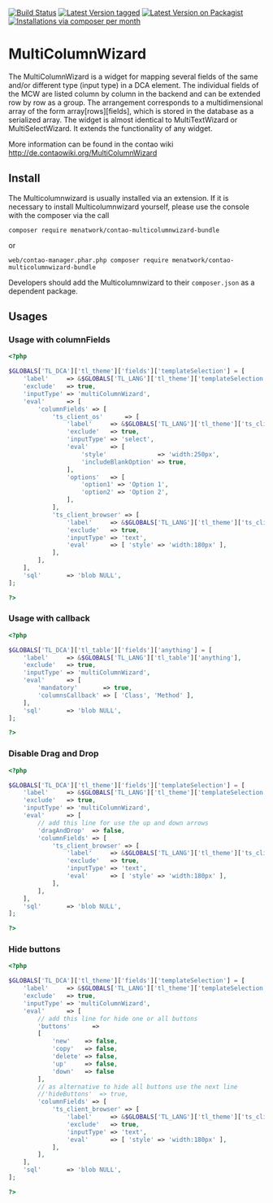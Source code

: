 [![Build Status](https://travis-ci.org/menatwork/contao-multicolumnwizard-bundle.png)](https://travis-ci.org/menatwork/contao-multicolumnwizard-bundle)
[![Latest Version tagged](http://img.shields.io/github/tag/menatwork/contao-multicolumnwizard-bundle.svg)](https://github.com/menatwork/contao-multicolumnwizard-bundle/tags)
[![Latest Version on Packagist](http://img.shields.io/packagist/v/menatwork/contao-multicolumnwizard-bundle.svg)](https://packagist.org/packages/menatwork/contao-multicolumnwizard-bundle)
[![Installations via composer per month](http://img.shields.io/packagist/dm/menatwork/contao-multicolumnwizard-bundle.svg)](https://packagist.org/packages/menatwork/contao-multicolumnwizard-bundle)

# MultiColumnWizard

The MultiColumnWizard is a widget for mapping several fields of the same and/or different type (input type) in a DCA element. The individual fields of the MCW are listed column by column in the backend and can be extended row by row as a group. The arrangement corresponds to a multidimensional array of the form array[rows][fields], which is stored in the database as a serialized array. The widget is almost identical to MultiTextWizard or MultiSelectWizard. It extends the functionality of any widget.

More information can be found in the contao wiki
http://de.contaowiki.org/MultiColumnWizard

## Install

The Multicolumnwizard is usually installed via an extension. If it is necessary to install Multicolumnwizard yourself, please use the console with the composer via the call

`composer require menatwork/contao-multicolumnwizard-bundle`

or

`web/contao-manager.phar.php composer require menatwork/contao-multicolumnwizard-bundle`

Developers should add the Multicolumnwizard to their `composer.json` as a dependent package.

## Usages

### Usage with columnFields

```php
<?php

$GLOBALS['TL_DCA']['tl_theme']['fields']['templateSelection'] = [
    'label'     => &$GLOBALS['TL_LANG']['tl_theme']['templateSelection'],
    'exclude'   => true,
    'inputType' => 'multiColumnWizard',
    'eval'      => [
        'columnFields' => [
            'ts_client_os'      => [
                'label'     => &$GLOBALS['TL_LANG']['tl_theme']['ts_client_os'],
                'exclude'   => true,
                'inputType' => 'select',
                'eval'      => [
                    'style'              => 'width:250px',
                    'includeBlankOption' => true,
                ],
                'options'   => [
                    'option1' => 'Option 1',
                    'option2' => 'Option 2',
                ],
            ],
            'ts_client_browser' => [
                'label'     => &$GLOBALS['TL_LANG']['tl_theme']['ts_client_browser'],
                'exclude'   => true,
                'inputType' => 'text',
                'eval'      => [ 'style' => 'width:180px' ],
            ],
        ],
    ],
    'sql'       => 'blob NULL',
];

?>
```


### Usage with callback

```php
<?php

$GLOBALS['TL_DCA']['tl_table']['fields']['anything'] = [
    'label'     => &$GLOBALS['TL_LANG']['tl_table']['anything'],
    'exclude'   => true,
    'inputType' => 'multiColumnWizard',
    'eval'      => [
        'mandatory'       => true,
        'columnsCallback' => [ 'Class', 'Method' ],
    ],
    'sql'       => 'blob NULL',
];

?>
```


### Disable Drag and Drop

```php
<?php

$GLOBALS['TL_DCA']['tl_theme']['fields']['templateSelection'] = [
    'label'     => &$GLOBALS['TL_LANG']['tl_theme']['templateSelection'],
    'exclude'   => true,
    'inputType' => 'multiColumnWizard',
    'eval'      => [
        // add this line for use the up and down arrows
        'dragAndDrop'  => false,
        'columnFields' => [
            'ts_client_browser' => [
                'label'     => &$GLOBALS['TL_LANG']['tl_theme']['ts_client_browser'],
                'exclude'   => true,
                'inputType' => 'text',
                'eval'      => [ 'style' => 'width:180px' ],
            ],
        ],
    ],
    'sql'       => 'blob NULL',
];

?>
```

### Hide buttons

```php
<?php

$GLOBALS['TL_DCA']['tl_theme']['fields']['templateSelection'] = [
    'label'     => &$GLOBALS['TL_LANG']['tl_theme']['templateSelection'],
    'exclude'   => true,
    'inputType' => 'multiColumnWizard',
    'eval'      => [
        // add this line for hide one or all buttons
        'buttons'      =>
        [
            'new'    => false,
            'copy'   => false,
            'delete' => false,
            'up'     => false,
            'down'   => false
        ],
        // as alternative to hide all buttons use the next line
        //'hideButtons'  => true,
        'columnFields' => [
            'ts_client_browser' => [
                'label'     => &$GLOBALS['TL_LANG']['tl_theme']['ts_client_browser'],
                'exclude'   => true,
                'inputType' => 'text',
                'eval'      => [ 'style' => 'width:180px' ],
            ],
        ],
    ],
    'sql'       => 'blob NULL',
];

?>
```
